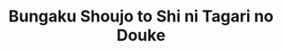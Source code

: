 --- 
title: "Bungaku Shoujo to Shi ni Tagari no Douke"
publishdate: "2019-8-16T16:48:46+02:00"
src: "https://365manga.net/manga/bungaku-shoujo-to-shi-ni-tagari-no-douke"
image: "https://data.365manga.net/images/thumbnails/6524-bungaku-shoujo-to-shi-ni-tagari-no-douke.jpg"
description: "Adapted from Light Novel series by Nomura Mizuki. Meet Kanoha Inoue, winner of a prostegious writing award at the age of 14. Mistakenly branded a 'Mysterious Bishoujo Author' and subsequently vowed to never write publicly again. Meet Amano Tooko, self-proclaimed 'Bungaku Shoujo'. Eats up works of literature, literally. The two of them are the only members of the Literature Club. Each day he writes short stories for her to eat.…"
---